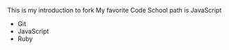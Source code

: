 This is my introduction to fork
My favorite Code School path is JavaScript
* Git
* JavaScript
* Ruby
